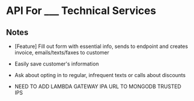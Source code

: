 # API For \_\_\_ Technical Services

## Notes

- [Feature] Fill out form with essential info, sends to endpoint and creates invoice, emails/texts/faxes to customer

- Easily save customer's information
- Ask about opting in to regular, infrequent texts or calls about discounts


- NEED TO ADD LAMBDA GATEWAY IPA URL TO MONGODB TRUSTED IPS
